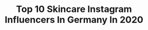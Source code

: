 ---
title: Top 10 Skincare Instagram Influencers In Germany In 2020
description: >-
  Find top skincare Instagram influencers in Germany in 2020. Most popular hashtags: #skincare #skincarecommunity #beauty #verlosung.
platform: Instagram
hits: 409
text_top: Identify the top-rated Instagram profiles on inBeat.
text_bottom: inBeat aggregates 409 Instagram influencers like this in Germany for you to connect with.
profiles:
  - username: "silan_h"
    fullname: >-
      Silan (pronounced Shilan)
    bio: >-
      Makeup | Skincare 🧖🏻‍♀️ #lavendergang TikTok: silanmakeup (250k+) 📍Germany 💌 hello@spicylemon-management.de
    location: "Germany"
    followers: 23603
    engagement: 1261
    commentsToLikes: 0.283009
    id: ck15pjzjxy9ak0i19iplhzow3
    verified: false
    hashtags: "#abbyroberts, #makeuptutorialvideo, #beauty, #urbandecay"
  - username: "ginastyle_blog"
    fullname: >-
      GINA
    bio: >-
      💎 Frankfurt 💎Lifestyle 💎Influencer 💎Beauty Skincare,Beauty Coach 📩 DM for collaboration
    location: "Germany"
    followers: 4605
    engagement: 818
    commentsToLikes: 0.231042
    id: ckap9x0oqtw810i78ga0p0ryp
    verified: false
    hashtags: "#lifestyleblogger, #marccain, #instagood, #over45"
  - username: "dolledupbyj"
    fullname: >-
      D O L L E D  U P    B Y  J. ❤️
    bio: >-
      Beauty, skincare and fashion blog. Curating things I love. 🌹 💌 dolledupbyjbeauty@gmail.com 🎬YouTube channel:
    location: "Germany"
    followers: 10073
    engagement: 380
    commentsToLikes: 0.074920
    id: ck8t0jxk0sb830j78v1cehsj2
    verified: false
    hashtags: ""
  - username: "dentistafashionista"
    fullname: >-
      Mansi 🌹💍
    bio: >-
      Zahnärztin / Dentist 🦷 🇦🇫🇩🇪🇺🇸🇹🇷🇵🇰🇫🇷🇮🇪 SuperSHEro 24/7 🦸🏻‍♀️ #womensupportwomen @hudabeauty lover 🥰 MakeUp 💄/ Fashion🧥/ Skincare 💆🏻‍♀️/ Lifestyle 💃🏻
    location: "Germany"
    followers: 21666
    engagement: 117
    commentsToLikes: 0.201882
    id: ck15tfnshhuld0i190v5nfmjz
    verified: false
    hashtags: "#skincarecommunity, #skincarereels, #skincareproducts, #fashionblogger"
  - username: "mariposalut"
    fullname: >-
      Tanya 探雅🕊
    bio: >-
      🎓Psychology 🧖🏽‍♀️ Korean skincare enthusiast 🌸 📲Social Media Management ✨ Instagram is not the real life, tho ✌🏼
    location: "Germany"
    followers: 14784
    engagement: 821
    commentsToLikes: 0.017762
    id: ckf5rv9fwdz100j23rhxyct3k
    verified: false
    hashtags: "#werbung, #triumphthruxton, #caferacer, #ad"
  - username: "__jessy.x__"
    fullname: >-
      Jessi 💛
    bio: >-
      LIFESTYLE • BEAUTY • SKINCARE 💫 20 | 📍ulm 🛍 Online Shop
    location: "Germany"
    followers: 11581
    engagement: 776
    commentsToLikes: 0.054989
    id: ck9we8fqbj45j0j78qk7davwb
    verified: false
    hashtags: "#bloggerlove, #bloggervibes, #bloggerstyle, #fashionaddict"
  - username: "gretalagermaine"
    fullname: >-
      Greta La Germaine
    bio: >-
      #skincare addict, Medical Doctor, 💍and boy mum. ☕️ lover ! ✉️: PR inquiries: Gretalagermaine@gmail.com
    location: "Germany"
    followers: 6761
    engagement: 864
    commentsToLikes: 0.160553
    id: ck8t9ccqtnkw10j78lzbdg7al
    verified: false
    hashtags: "#makeupcollection, #skincareflatlay, #skincareaddict, #natashadenona"
  - username: "sopronita"
    fullname: >-
      Anita | Digital Creator |
    bio: >-
      SKINCARE🌟BEAUTY🌟LIFESTYLE 🔹️Based in Germany🇩🇪 🔹️Skincare | Beauty Reviews 🔹️Flatlayobsessed 🔴PR|Collab via DM/Email⬇️ 🔴All photos are taken by me!📸
    location: "Germany"
    followers: 4074
    engagement: 2131
    commentsToLikes: 0.193916
    id: ck55p105g9kv90i11k0dzlvtr
    verified: false
    hashtags: "#myeverydaymagic, #makeuplover, #skincarecommunity, #facialcare"
  - username: "tanja.hoe"
    fullname: >-
      Tanja Hööö aus Köln
    bio: >-
      Hier gibt es viel zu LESEN Tops 👍 und Flops 👎 aus #BEAUTY #Food #Skincare Ehrliche #Produkttests Geschichten über Düfte Anekdoten aus dem Leben
    location: "Germany"
    followers: 19394
    engagement: 522
    commentsToLikes: 0.116915
    id: ck0w2jz42or4m0i1921cmmrcx
    verified: false
    hashtags: "#cleanbeauty, #pixi, #tanjasonetofollow, #teepost"
  - username: "makeupmollie_"
    fullname: >-
      Aɴɴᴇ
    bio: >-
      •Make-Up & skincare addicted • 𝚌𝚘𝚏𝚏𝚎𝚎 𝚕𝚘𝚟𝚎𝚛 ☕️ • 𝚏𝚒𝚝𝚗𝚎𝚜𝚜🧘🏼‍♀️ 𝚓𝚞𝚗𝚔𝚒𝚎 •📍 𝙶𝚎𝚛𝚖𝚊𝚗𝚢 ♡
    location: "Germany"
    followers: 17201
    engagement: 170
    commentsToLikes: 0.341395
    id: ck15r713k6gi60i193l7sr9kc
    verified: false
    hashtags: "#instagood, #skincare, #instapic, #mondaymood"
---